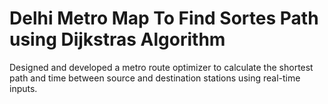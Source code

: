 # Delhi Metro Map To Find Sortes Path using Dijkstras Algorithm
 Designed and developed a metro route optimizer to calculate the shortest path and time between source and destination stations using real-time inputs.
